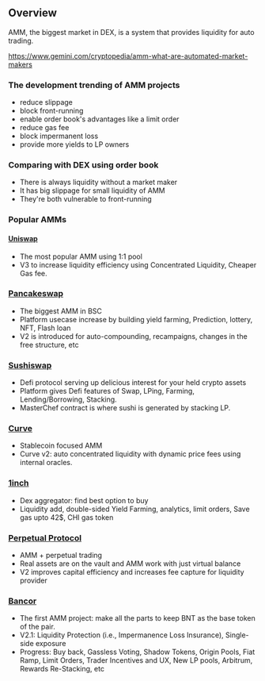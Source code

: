 ## Overview

AMM, the biggest market in DEX, is a system that provides liquidity for auto trading.

https://www.gemini.com/cryptopedia/amm-what-are-automated-market-makers

### The development trending of AMM projects

- reduce slippage
- block front-running
- enable order book's advantages like a limit order
- reduce gas fee
- block impermanent loss
- provide more yields to LP owners

### Comparing with DEX using order book

- There is always liquidity without a market maker
- It has big slippage for small liquidity of AMM
- They're both vulnerable to front-running

### Popular AMMs

#### [Uniswap](https://uniswap.org/)

- The most popular AMM using 1:1 pool
- V3 to increase liquidity efficiency using Concentrated Liquidity, Cheaper Gas fee.

### [Pancakeswap](https://pancakeswap.finance/)

- The biggest AMM in BSC
- Platform usecase increase by building yield farming, Prediction, lottery, NFT, Flash loan
- V2 is introduced for auto-compounding, recampaigns, changes in the free structure, etc

### [Sushiswap](https://sushi.com/)

- Defi protocol serving up delicious interest for your held crypto assets
- Platform gives Defi features of Swap, LPing, Farming, Lending/Borrowing, Stacking.
- MasterChef contract is where sushi is generated by stacking LP.

### [Curve](https://curve.fi/)

- Stablecoin focused AMM
- Curve v2: auto concentrated liquidity with dynamic price fees using internal oracles.

### [1inch](https://app.1inch.io/)

- Dex aggregator: find best option to buy
- Liquidity add, double-sided Yield Farming, analytics, limit orders, Save gas upto 42$, CHI gas token

### [Perpetual Protocol](https://www.perp.fi/)

- AMM + perpetual trading
- Real assets are on the vault and AMM work with just virtual balance
- V2 improves capital efficiency and increases fee capture for liquidity provider

### [Bancor](https://bancor.network/)

- The first AMM project: make all the parts to keep BNT as the base token of the pair.
- V2.1: Liquidity Protection (i.e., Impermanence Loss Insurance), Single-side exposure
- Progress: Buy back, Gassless Voting, Shadow Tokens, Origin Pools, Fiat Ramp, Limit Orders, Trader Incentives and UX, New LP pools, Arbitrum, Rewards Re-Stacking, etc
